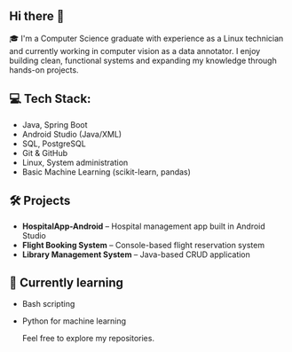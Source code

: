 ## Hi there 👋

🎓 I'm a Computer Science graduate with experience as a Linux technician and currently working in computer vision as a data annotator. I enjoy building clean, functional systems and expanding my knowledge through hands-on projects.

## 💻 Tech Stack:
- Java, Spring Boot
- Android Studio (Java/XML)
- SQL, PostgreSQL
- Git & GitHub
- Linux, System administration
- Basic Machine Learning (scikit-learn, pandas)
  
## 🛠️ Projects
- **HospitalApp-Android** – Hospital management app built in Android Studio
- **Flight Booking System** – Console-based flight reservation system
- **Library Management System** – Java-based CRUD application

## 🌱 Currently learning
- Bash scripting
- Python for machine learning

  Feel free to explore my repositories.
